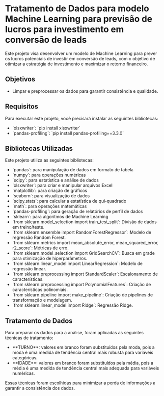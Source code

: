 <!DOCTYPE html>
<html>
<body>
  <h1>Tratamento de Dados para modelo Machine Learning para previsão de lucros para investimento em conversão de leads</h1>
  <p>Este projeto visa desenvolver um modelo de Machine Learning para prever os lucros potenciais de investir em conversão de leads, com o objetivo de otimizar a estratégia de investimento e maximizar o retorno financeiro.</p>
  
  <h2>Objetivos</h2>
  <ul>
    <li>Limpar e preprocessar os dados para garantir consistência e qualidade.</li>
  </ul>
  
  <h2>Requisitos</h2>
  <p>Para executar este projeto, você precisará instalar as seguintes bibliotecas:</p>
  <ul>
    <li>`xlsxwriter`: `pip install xlsxwriter`</li>
    <li>`pandas-profiling`: `pip install pandas-profiling==3.3.0`</li>
  </ul>
  
  <h2>Bibliotecas Utilizadas</h2>
  <p>Este projeto utiliza as seguintes bibliotecas:</p>
  <ul>
    <li>`pandas`: para manipulação de dados em formato de tabela</li>
    <li>`numpy`: para operações numéricas</li>
    <li>`scipy`: para estatística e análise de dados</li>
    <li>`xlsxwriter`: para criar e manipular arquivos Excel</li>
    <li>`matplotlib`: para criação de gráficos</li>
    <li>`seaborn`: para visualização de dados</li>
    <li>`scipy.stats`: para calcular a estatística de qui-quadrado</li>
    <li>`math`: para operações matemáticas</li>
    <li>`pandas-profiling`: para geração de relatórios de perfil de dados</li>
    <li>`sklearn`: para algoritmos de Machine Learning</li>
    <li>`from sklearn.model_selection import train_test_split`: Divisão de dados em treino/teste.</li>
    <li>`from sklearn.ensemble import RandomForestRegressor`: Modelo de regressão Random Forest.</li>
    <li>`from sklearn.metrics import mean_absolute_error, mean_squared_error, r2_score`: Métricas de erro.</li>
    <li>`from sklearn.model_selection import GridSearchCV`: Busca em grade para otimização de hiperparâmetros.</li>
    <li>`from sklearn.linear_model import LinearRegression`: Modelo de regressão linear.</li>
    <li>`from sklearn.preprocessing import StandardScaler`: Escalonamento de características.</li>
    <li>`from sklearn.preprocessing import PolynomialFeatures`: Criação de características polinomiais.</li>
    <li>`from sklearn.pipeline import make_pipeline`: Criação de pipelines de transformação e modelagem.</li>
    <li>`from sklearn.linear_model import Ridge`: Regressão Ridge.</li>
  </ul>
  
  <h2>Tratamento de Dados</h2>
  <p>Para preparar os dados para a análise, foram aplicadas as seguintes técnicas de tratamento:</p>
  <ul>
    <li>**TURNO**: valores em branco foram substituídos pela moda, pois a moda é uma medida de tendência central mais robusta para variáveis categóricas.</li>
    <li>**IDADE**: valores em branco foram substituídos pela média, pois a média é uma medida de tendência central mais adequada para variáveis numéricas.</li>
  </ul>
  <p>Essas técnicas foram escolhidas para minimizar a perda de informações a garantir a consistência dos dados.</p>
</body>
</html>
